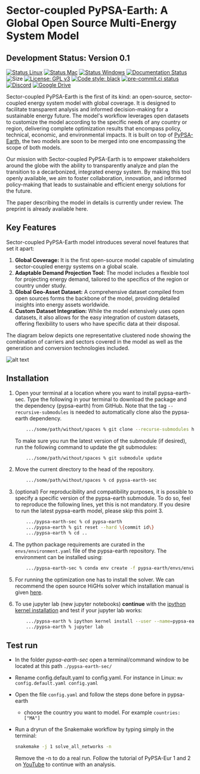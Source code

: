 

# Sector-coupled PyPSA-Earth: A Global Open Source Multi-Energy System Model


## Development Status: Version 0.1

[![Status Linux](https://github.com/pypsa-meets-earth/pypsa-earth-sec/actions/workflows/ci-linux.yaml/badge.svg?branch=main&event=push)](https://github.com/pypsa-meets-earth/pypsa-earth-sec/actions/workflows/ci-linux.yaml)
[![Status Mac](https://github.com/pypsa-meets-earth/pypsa-earth-sec/actions/workflows/ci-mac.yaml/badge.svg?branch=main&event=push)](https://github.com/pypsa-meets-earth/pypsa-earth-sec/actions/workflows/ci-mac.yaml)
[![Status Windows](https://github.com/pypsa-meets-earth/pypsa-earth-sec/actions/workflows/ci-windows.yaml/badge.svg?branch=main&event=push)](https://github.com/pypsa-meets-earth/pypsa-earth-sec/actions/workflows/ci-windows.yaml)
[![Documentation Status](https://readthedocs.org/projects/pypsa-meets-earth/badge/?version=latest)](https://pypsa-meets-earth.readthedocs.io/en/latest/?badge=latest)
![Size](https://img.shields.io/github/repo-size/pypsa-meets-earth/pypsa-earth-sec)
[![License: GPL v3](https://img.shields.io/badge/License-GPLv3-blue.svg)](https://www.gnu.org/licenses/gpl-3.0)
[![Code style: black](https://img.shields.io/badge/code%20style-black-000000.svg)](https://github.com/psf/black)
[![pre-commit.ci status](https://results.pre-commit.ci/badge/github/pypsa-meets-earth/pypsa-earth-sec/main.svg)](https://results.pre-commit.ci/latest/github/pypsa-meets-earth/pypsa-earth-sec/main)
[![Discord](https://img.shields.io/discord/911692131440148490?logo=discord)](https://discord.gg/VHH8TCwn)
[![Google Drive](https://img.shields.io/badge/Google%20Drive-4285F4?style=flat&logo=googledrive&logoColor=white)](https://drive.google.com/drive/folders/1U7fgktbxlaGzWxT2C0-Xv-_ffWCxAKZz)

Sector-coupled PyPSA-Earth is the first of its kind: an open-source, sector-coupled energy system model with global coverage. It is designed to facilitate transparent analysis and informed decision-making for a sustainable energy future. The model's workflow leverages open datasets to customize the model according to the specific needs of any country or region, delivering complete optimization results that encompass policy, technical, economic, and environmental impacts. It is built on top of [PyPSA-Earth](https://github.com/pypsa-meets-earth/pypsa-earth), the two models are soon to be merged into one encompassing the scope of both models.

Our mission with Sector-coupled PyPSA-Earth is to empower stakeholders around the globe with the ability to transparently analyze and plan the transition to a decarbonized, integrated energy system. By making this tool openly available, we aim to foster collaboration, innovation, and informed policy-making that leads to sustainable and efficient energy solutions for the future.

The paper describing the model in details is currently under review. The preprint is already available here.

## Key Features

Sector-coupled PyPSA-Earth model introduces several novel features that set it apart:

1. **Global Coverage:** It is the first open-source model capable of simulating sector-coupled energy systems on a global scale.
2. **Adaptable Demand Projection Tool:** The model includes a flexible tool for projecting energy demand, tailored to the specifics of the region or country under study.
3. **Global Geo-Asset Dataset:** A comprehensive dataset compiled from open sources forms the backbone of the model, providing detailed insights into energy assets worldwide.
4. **Custom Dataset Integration:** While the model extensively uses open datasets, it also allows for the easy integration of custom datasets, offering flexibility to users who have specific data at their disposal.

The diagram below depicts one representative clustered node showing the combination of carriers and sectors covered in the model as well as the generation and conversion technologies included.

![alt text](https://github.com/pypsa-meets-earth/pypsa-earth-sec/blob/documentation/docs/SCPE.png?raw=true)


## Installation

1. Open your terminal at a location where you want to install pypsa-earth-sec. Type the following in your terminal to download the package and the dependency (pypsa-earth) from GitHub.
   Note that the tag `--recursive-submodules` is needed to automatically clone also the pypsa-earth dependency.

   ```bash
       .../some/path/without/spaces % git clone --recurse-submodules https://github.com/pypsa-meets-earth/pypsa-earth-sec.git
   ```
   To make sure you run the latest version of the submodule (if desired), run the following command to update the git submodules:
   ```bash
       .../some/path/without/spaces % git submodule update
   ```

2. Move the current directory to the head of the repository.
   ```bash
       .../some/path/without/spaces % cd pypsa-earth-sec
   ```

3. (optional) For reproducibility and compatibility purposes, it is possible to specify a specific version of the pypsa-earth submodule.
   To do so, feel to reproduce the following lines, yet this is not mandatory.
   If you desire to run the latest pypsa-earth model, please skip this point 3.

   ```bash
       .../pypsa-earth-sec % cd pypsa-earth
       .../pypsa-earth % git reset --hard \{commit id\}
       .../pypsa-earth % cd ..
   ```

4. The python package requirements are curated in the `envs/environment.yaml` file of the pypsa-earth repository.
   The environment can be installed using:

   ```bash
       .../pypsa-earth-sec % conda env create -f pypsa-earth/envs/environment.yaml
   ```

5. For running the optimization one has to install the solver. We can recommend the open source HiGHs solver which installation manual is given [here](https://github.com/PyPSA/PyPSA/blob/633669d3f940ea256fb0a2313c7a499cbe0122a5/pypsa/linopt.py#L608-L632).

6. To use jupyter lab (new jupyter notebooks) **continue** with the [ipython kernel installation](http://echrislynch.com/2019/02/01/adding-an-environment-to-jupyter-notebooks/) and test if your jupyter lab works:

   ```bash
       .../pypsa-earth % ipython kernel install --user --name=pypsa-earth
       .../pypsa-earth % jupyter lab
   ```

## Test run

- In the folder *pypsa-earth-sec* open a terminal/command window to be located at this path `./pypsa-earth-sec/`
- Rename config.default.yaml to config.yaml. For instance in Linux:
`mv config.default.yaml config.yaml`
- Open the file `config.yaml` and follow the steps done before in pypsa-earth
  - choose the country you want to model. For example
    `countries: ["MA"]`

- Run a dryrun of the Snakemake workflow by typing simply in the terminal:
  ```bash
  snakemake -j 1 solve_all_networks -n
  ```
  Remove the -n to do a real run. Follow the tutorial of PyPSA-Eur 1 and 2 on [YouTube](https://www.youtube.com/watch?v=ty47YU1_eeQ) to continue with an analysis.

